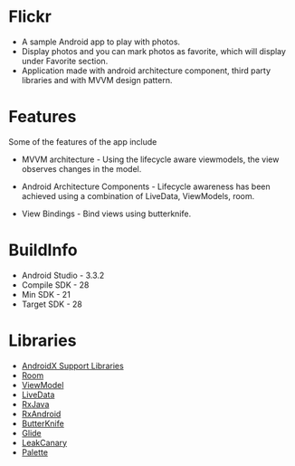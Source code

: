 # Flickr
* A sample Android app to play with photos.
* Display photos and you can mark photos as favorite, which will display under Favorite section.
* Application made with android architecture component, third party libraries and with MVVM design pattern.

# Features

Some of the features of the app include

* MVVM architecture - Using the lifecycle aware viewmodels, the view observes changes in the model.

* Android Architecture Components - Lifecycle awareness has been achieved using a combination of LiveData, ViewModels, room.

* View Bindings - Bind views using butterknife.

# BuildInfo
* Android Studio - 3.3.2
* Compile SDK - 28
* Min SDK - 21
* Target SDK - 28

# Libraries
* <a href="https://developer.android.com/jetpack/androidx/">AndroidX Support Libraries</a>
* <a href="https://developer.android.com/topic/libraries/architecture/room">Room</a>
* <a href="https://developer.android.com/topic/libraries/architecture/viewmodel">ViewModel</a>
* <a href="https://developer.android.com/topic/libraries/architecture/livedata">LiveData</a>
* <a href="https://github.com/ReactiveX/RxJava">RxJava</a>
* <a href="https://github.com/ReactiveX/RxAndroid">RxAndroid</a>
* <a href="https://github.com/JakeWharton/butterknife">ButterKnife</a>
* <a href="https://github.com/bumptech/glide">Glide</a>
* <a href="https://github.com/square/leakcanary">LeakCanary</a>
* <a href="https://developer.android.com/training/material/palette-colors">Palette</a>

